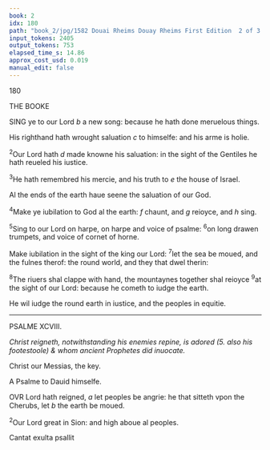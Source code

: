 ```yaml
---
book: 2
idx: 180
path: "book_2/jpg/1582 Douai Rheims Douay Rheims First Edition  2 of 3 1610 Old Testament.pdf-180.jpg"
input_tokens: 2405
output_tokens: 753
elapsed_time_s: 14.86
approx_cost_usd: 0.019
manual_edit: false
---
```

180

THE BOOKE

SING ye to our Lord *b* a new song: because he hath done meruelous things.

[^1]: A new benefite of grace, making men new in spirit, requireth a new songe of gratitude.

His righthand hath wrought saluation *c* to himselfe: and his arme is holie.

[^2]: Raised up himselfe from death.

<sup>2</sup>Our Lord hath *d* made knowne his saluation: in the sight of the Gentiles he hath reueled his iustice.

[^3]: Made his grace effectually knowen by raising men from sinne, and deliuering them from the power of the diuel.

<sup>3</sup>He hath remembred his mercie, and his truth to *e* the house of Israel.

[^4]: Some of the Iewes conuerted to Christianitie. *Rom. 11.*

Al the ends of the earth haue seene the saluation of our God.

<sup>4</sup>Make ye iubilation to God al the earth: *f* chaunt, and *g* reioyce, and *h* sing.

[^5]: In voice:
[^6]: In hart
[^7]: In instru-ments.

<sup>5</sup>Sing to our Lord on harpe, on harpe and voice of psalme: <sup>6</sup>on long drawen trumpets, and voice of cornet of horne.

Make iubilation in the sight of the king our Lord: <sup>7</sup>let the sea be moued, and the fulnes therof: the round world, and they that dwel therin:

<sup>8</sup>The riuers shal clappe with hand, the mountaynes together shal reioyce <sup>9</sup>at the sight of our Lord: because he cometh to iudge the earth.

[^8]: Christ directeth and disposeth al things rightly in this world.

He wil iudge the round earth in iustice, and the peoples in equitie.

[^9]: And wil accordingly geue iust sentence in the end.

---

PSALME XCVIII.

*Christ reigneth, notwithstanding his enemies repine, is adored (5. also his footestoole) & whom ancient Prophetes did inuocate.*

Christ our Messias, the key.

A Psalme to Dauid himselfe.

OVR Lord hath reigned, *a* let peoples be angrie: he that sitteth vpon the Cherubs, let *b* the earth be moued.

[^10]: Though manie enimies do rage, and impugne Christ: & though the whole earth be trubled therwith, yet Christ who sitteth Lord ouer the highest Angels, Cherubins and Seraphins, obteyneth the victorie, reigneth, and doth his wil in al the earth.

<sup>2</sup>Our Lord great in Sion: and high aboue al peoples.

<aside>Cantat exulta psallit</aside>